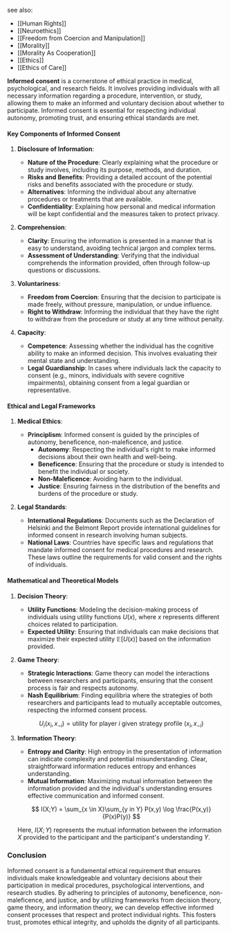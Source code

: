 see also:
- [[Human Rights]]
- [[Neuroethics]]
- [[Freedom from Coercion and Manipulation]]
- [[Morality]]
- [[Morality As Cooperation]]
- [[Ethics]]
- [[Ethics of Care]]

**Informed consent** is a cornerstone of ethical practice in medical, psychological, and research fields. It involves providing individuals with all necessary information regarding a procedure, intervention, or study, allowing them to make an informed and voluntary decision about whether to participate. Informed consent is essential for respecting individual autonomy, promoting trust, and ensuring ethical standards are met.

#### Key Components of Informed Consent

1. **Disclosure of Information**:
   - **Nature of the Procedure**: Clearly explaining what the procedure or study involves, including its purpose, methods, and duration.
   - **Risks and Benefits**: Providing a detailed account of the potential risks and benefits associated with the procedure or study.
   - **Alternatives**: Informing the individual about any alternative procedures or treatments that are available.
   - **Confidentiality**: Explaining how personal and medical information will be kept confidential and the measures taken to protect privacy.

2. **Comprehension**:
   - **Clarity**: Ensuring the information is presented in a manner that is easy to understand, avoiding technical jargon and complex terms.
   - **Assessment of Understanding**: Verifying that the individual comprehends the information provided, often through follow-up questions or discussions.

3. **Voluntariness**:
   - **Freedom from Coercion**: Ensuring that the decision to participate is made freely, without pressure, manipulation, or undue influence.
   - **Right to Withdraw**: Informing the individual that they have the right to withdraw from the procedure or study at any time without penalty.

4. **Capacity**:
   - **Competence**: Assessing whether the individual has the cognitive ability to make an informed decision. This involves evaluating their mental state and understanding.
   - **Legal Guardianship**: In cases where individuals lack the capacity to consent (e.g., minors, individuals with severe cognitive impairments), obtaining consent from a legal guardian or representative.

#### Ethical and Legal Frameworks

1. **Medical Ethics**:
   - **Principlism**: Informed consent is guided by the principles of autonomy, beneficence, non-maleficence, and justice.
     - **Autonomy**: Respecting the individual's right to make informed decisions about their own health and well-being.
     - **Beneficence**: Ensuring that the procedure or study is intended to benefit the individual or society.
     - **Non-Maleficence**: Avoiding harm to the individual.
     - **Justice**: Ensuring fairness in the distribution of the benefits and burdens of the procedure or study.

2. **Legal Standards**:
   - **International Regulations**: Documents such as the Declaration of Helsinki and the Belmont Report provide international guidelines for informed consent in research involving human subjects.
   - **National Laws**: Countries have specific laws and regulations that mandate informed consent for medical procedures and research. These laws outline the requirements for valid consent and the rights of individuals.

#### Mathematical and Theoretical Models

1. **Decision Theory**:
   - **Utility Functions**: Modeling the decision-making process of individuals using utility functions $U(x)$, where $x$ represents different choices related to participation.
   - **Expected Utility**: Ensuring that individuals can make decisions that maximize their expected utility $\mathbb{E}[U(x)]$ based on the information provided.

2. **Game Theory**:
   - **Strategic Interactions**: Game theory can model the interactions between researchers and participants, ensuring that the consent process is fair and respects autonomy.
   - **Nash Equilibrium**: Finding equilibria where the strategies of both researchers and participants lead to mutually acceptable outcomes, respecting the informed consent process.

   $$ U_i(x_i, x_{-i}) = \text{utility for player } i \text{ given strategy profile } (x_i, x_{-i}) $$

3. **Information Theory**:
   - **Entropy and Clarity**: High entropy in the presentation of information can indicate complexity and potential misunderstanding. Clear, straightforward information reduces entropy and enhances understanding.
   - **Mutual Information**: Maximizing mutual information between the information provided and the individual's understanding ensures effective communication and informed consent.

   $$ I(X;Y) = \sum_{x \in X}\sum_{y in Y} P(x,y) \log \frac{P(x,y)}{P(x)P(y)} $$

   Here, $I(X;Y)$ represents the mutual information between the information $X$ provided to the participant and the participant's understanding $Y$.

### Conclusion

Informed consent is a fundamental ethical requirement that ensures individuals make knowledgeable and voluntary decisions about their participation in medical procedures, psychological interventions, and research studies. By adhering to principles of autonomy, beneficence, non-maleficence, and justice, and by utilizing frameworks from decision theory, game theory, and information theory, we can develop effective informed consent processes that respect and protect individual rights. This fosters trust, promotes ethical integrity, and upholds the dignity of all participants.